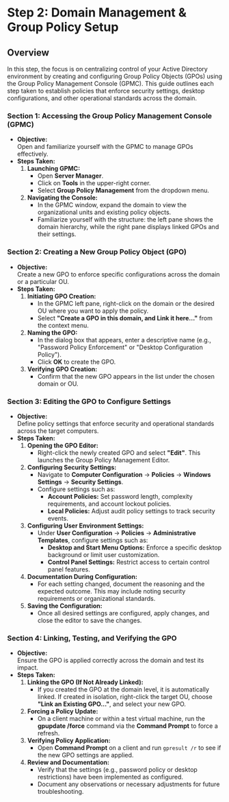 # Step 2: Domain Management & Group Policy Setup

## Overview

In this step, the focus is on centralizing control of your Active Directory environment by creating and configuring Group Policy Objects (GPOs) using the Group Policy Management Console (GPMC). This guide outlines each step taken to establish policies that enforce security settings, desktop configurations, and other operational standards across the domain.

### Section 1: Accessing the Group Policy Management Console (GPMC)
- **Objective:**  
  Open and familiarize yourself with the GPMC to manage GPOs effectively.
- **Steps Taken:**
  1. **Launching GPMC:**  
     - Open **Server Manager**.
     - Click on **Tools** in the upper-right corner.
     - Select **Group Policy Management** from the dropdown menu.
  2. **Navigating the Console:**  
     - In the GPMC window, expand the domain to view the organizational units and existing policy objects.
     - Familiarize yourself with the structure: the left pane shows the domain hierarchy, while the right pane displays linked GPOs and their settings.

### Section 2: Creating a New Group Policy Object (GPO)
- **Objective:**  
  Create a new GPO to enforce specific configurations across the domain or a particular OU.
- **Steps Taken:**
  1. **Initiating GPO Creation:**  
     - In the GPMC left pane, right-click on the domain or the desired OU where you want to apply the policy.
     - Select **"Create a GPO in this domain, and Link it here..."** from the context menu.
  2. **Naming the GPO:**  
     - In the dialog box that appears, enter a descriptive name (e.g., "Password Policy Enforcement" or "Desktop Configuration Policy").
     - Click **OK** to create the GPO.
  3. **Verifying GPO Creation:**  
     - Confirm that the new GPO appears in the list under the chosen domain or OU.

### Section 3: Editing the GPO to Configure Settings
- **Objective:**  
  Define policy settings that enforce security and operational standards across the target computers.
- **Steps Taken:**
  1. **Opening the GPO Editor:**  
     - Right-click the newly created GPO and select **"Edit"**. This launches the Group Policy Management Editor.
  2. **Configuring Security Settings:**  
     - Navigate to **Computer Configuration** → **Policies** → **Windows Settings** → **Security Settings**.
     - Configure settings such as:
       - **Account Policies:** Set password length, complexity requirements, and account lockout policies.
       - **Local Policies:** Adjust audit policy settings to track security events.
  3. **Configuring User Environment Settings:**  
     - Under **User Configuration** → **Policies** → **Administrative Templates**, configure settings such as:
       - **Desktop and Start Menu Options:** Enforce a specific desktop background or limit user customization.
       - **Control Panel Settings:** Restrict access to certain control panel features.
  4. **Documentation During Configuration:**  
     - For each setting changed, document the reasoning and the expected outcome. This may include noting security requirements or organizational standards.
  5. **Saving the Configuration:**  
     - Once all desired settings are configured, apply changes, and close the editor to save the changes.

### Section 4: Linking, Testing, and Verifying the GPO
- **Objective:**  
  Ensure the GPO is applied correctly across the domain and test its impact.
- **Steps Taken:**
  1. **Linking the GPO (If Not Already Linked):**  
     - If you created the GPO at the domain level, it is automatically linked. If created in isolation, right-click the target OU, choose **"Link an Existing GPO..."**, and select your new GPO.
  2. **Forcing a Policy Update:**  
     - On a client machine or within a test virtual machine, run the **gpupdate /force** command via the  **Command Prompt** to force a refresh.
  3. **Verifying Policy Application:**  
     - Open **Command Prompt** on a client and run `gpresult /r` to see if the new GPO settings are applied.
  4. **Review and Documentation:**  
     - Verify that the settings (e.g., password policy or desktop restrictions) have been implemented as configured.
     - Document any observations or necessary adjustments for future troubleshooting.
